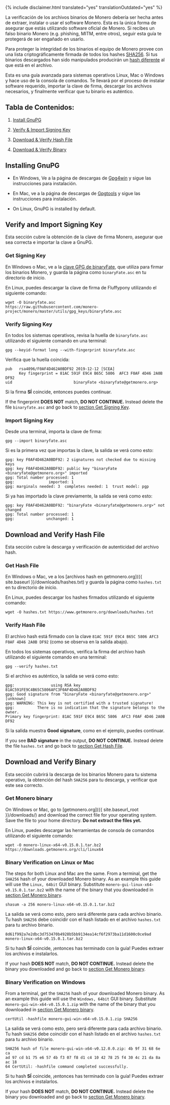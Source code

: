 {% include disclaimer.html translated="yes" translationOutdated="yes" %}

La verificación de los archivos binarios de Monero debería ser hecha antes
de extraer, instalar o usar el software Monero. Esta es la única forma de
asegurar que estás utilizando software oficial de Monero. Si recibes un
falso binario Monero (e.g. phishing, MITM, entre otros), seguir esta guía te
protegerá de ser engañado en usarlo.

Para proteger la integridad de los binarios el equipo de Monero provee con
una lista criptográficamente firmada de todos los hashes
[SHA256](https://en.wikipedia.org/wiki/SHA-2). Si tus binarios descargados
han sido manipulados producirán un [hash
diferente](https://en.wikipedia.org/wiki/File_verification) al que está en
el archivo.

Esta es una guía avanzada para sistemas operativos Linux, Mac o Windows y
hace uso de la consola de comandos. Te llevará por el proceso de instalar
software requerido, importar la clave de firma, descargar los archivos
necesarios, y finalmente verificar que tu binario es auténtico.

## Tabla de Contenidos:

1. [Install GnuPG](#installing-gnupg)

2. [Verify & Import Signing Key](#verify-and-import-signing-key)

3. [Download & Verify Hash File](#download-and-verify-hash-file)

4. [Download & Verify Binary](#download-and-verify-binary)

## Installing GnuPG

+ En Windows, Ve a la página de descargas de
[Gpg4win](https://gpg4win.org/download.html) y sigue las instrucciones para
instalación.

+ En Mac, ve a la página de descargas de [Gpgtools](https://gpgtools.org/) y
sigue las instrucciones para instalación.

+ On Linux, GnuPG is installed by default.

## Verify and Import Signing Key

Esta sección cubre la obtención de la clave de firma Monero, asegurar que
sea correcta e importar la clave a GnuPG.

### Get Signing Key

En Windows o Mac, ve a la [clave GPG de
binaryFate](https://raw.githubusercontent.com/monero-project/monero/master/utils/gpg_keys/binaryfate.asc),
que utiliza para firmar los binarios Monero, y guarda la página como
`binaryFate.asc` en tu directorio de inicio.

En Linux, puedes descargar la clave de firma de Fluffypony utilizando el
siguiente comando:

```
wget -O binaryfate.asc
https://raw.githubusercontent.com/monero-project/monero/master/utils/gpg_keys/binaryfate.asc
```

### Verify Signing Key

En todos los sistemas operativos, revisa la huella de `binaryfate.asc`
utilizando el siguiente comando en una terminal:

``` gpg --keyid-format long --with-fingerprint binaryfate.asc ```


Verifica que la huella coincida:

```
pub   rsa4096/F0AF4D462A0BDF92 2019-12-12 [SCEA]
      Key fingerprint = 81AC 591F E9C4 B65C 5806  AFC3 F0AF 4D46 2A0B DF92
uid                           binaryFate <binaryfate@getmonero.org>
```

Si la firma **SÍ** coincide, entonces puedes continuar.

If the fingerprint **DOES NOT** match, **DO NOT CONTINUE.** Instead delete
the file `binaryfate.asc` and go back to [section Get Signing
Key](#get-signing-key).

### Import Signing Key

Desde una terminal, importa la clave de firma:

``` gpg --import binaryfate.asc ```

Si es la primera vez que importas la clave, la salida se verá como esto:

```
gpg: key F0AF4D462A0BDF92: 2 signatures not checked due to missing keys
gpg: key F0AF4D462A0BDF92: public key "binaryFate <binaryfate@getmonero.org>" imported
gpg: Total number processed: 1
gpg:               imported: 1
gpg: marginals needed: 3  completes needed: 1  trust model: pgp
```

Si ya has importado la clave previamente, la salida se verá como esto:

```
gpg: key F0AF4D462A0BDF92: "binaryFate <binaryfate@getmonero.org>" not changed
gpg: Total number processed: 1
gpg:              unchanged: 1
```

## Download and Verify Hash File

Esta sección cubre la descarga y verificación de autenticidad del archivo
hash.

### Get Hash File

En Windows o Mac, ve a los [archivos hash en getmonero.org]({{ site.baseurl
}}/downloads/hashes.txt) y guarda la página como `hashes.txt` en tu
directorio de inicio.

En Linux, puedes descargar los hashes firmados utilizando el siguiente
comando:

``` wget -O hashes.txt https://www.getmonero.org/downloads/hashes.txt ```

### Verify Hash File

El archivo hash está firmado con la clave `81AC 591F E9C4 B65C 5806 AFC3
F0AF 4D46 2A0B DF92` (como se observa en la salida abajo).

En todos los sistemas operativos, verifica la firma del archivo hash
utilizando el siguiente comando en una terminal:

``` gpg --verify hashes.txt ```

Si el archivo es auténtico, la salida se verá como esto:

```
gpg:                using RSA key 81AC591FE9C4B65C5806AFC3F0AF4D462A0BDF92
gpg: Good signature from "binaryFate <binaryfate@getmonero.org>" [unknown]
gpg: WARNING: This key is not certified with a trusted signature!
gpg:          There is no indication that the signature belongs to the owner.
Primary key fingerprint: 81AC 591F E9C4 B65C 5806  AFC3 F0AF 4D46 2A0B DF92
```

Si la salida muestra **Good signature**, como en el ejemplo, puedes
continuar.

If you see **BAD signature** in the output, **DO NOT CONTINUE.** Instead
delete the file `hashes.txt` and go back to [section Get Hash
File](#get-hash-file).

## Download and Verify Binary

Esta sección cubrirá la descarga de los binarios Monero para tu sistema
operativo, la obtención del hash `SHA256` para tu descarga, y verificar que
este sea correcto.

### Get Monero binary

On Windows or Mac, go to [getmonero.org]({{ site.baseurl_root }}/downloads/)
and download the correct file for your operating system. Save the file to
your home directory. **Do not extract the files yet.**

En Linux, puedes descargar las herramientas de consola de comandos
utilizando el siguiente comando:

```
wget -O monero-linux-x64-v0.15.0.1.tar.bz2 https://downloads.getmonero.org/cli/linux64
```

### Binary Verification on Linux or Mac

The steps for both Linux and Mac are the same. From a terminal, get the
`SHA256` hash of your downloaded Monero binary. As an example this guide
will use the `Linux, 64bit` GUI binary. Substitute
`monero-gui-linux-x64-v0.15.0.1.tar.bz2` with the name of the binary that
you downloaded in [section Get Monero binary](#get-monero-binary).

```
shasum -a 256 monero-linux-x64-v0.15.0.1.tar.bz2
```

La salida se verá como esto, pero será diferente para cada archivo
binario. Tu hash `SHA256` debe coincidir con el hash listado en el archivo
`hashes.txt` para tu archivo binario.

```
8d61f992a7e2dbc3d753470b4928b5bb9134ea14cf6f2973ba11d1600c0ce9ad 
monero-linux-x64-v0.15.0.1.tar.bz2
```

Si tu hash **SÍ** coincide, ¡entonces has terminado con la guía! Puedes
extraer los archivos e instalarlos.

If your hash **DOES NOT** match, **DO NOT CONTINUE.** Instead delete the
binary you downloaded and go back to [section Get Monero
binary](#get-monero-binary).

### Binary Verification on Windows

From a terminal, get the `SHA256` hash of your downloaded Monero binary. As
an example this guide will use the `Windows, 64bit` GUI binary. Substitute
`monero-gui-win-x64-v0.15.0.1.zip` with the name of the binary that you
downloaded in [section Get Monero binary](#get-monero-binary).

``` certUtil -hashfile monero-gui-win-x64-v0.15.0.1.zip SHA256 ```

La salida se verá como esto, pero será diferente para cada archivo
binario. Tu hash `SHA256` debe coincidir con el hash listado en el archivo
`hashes.txt` para tu archivo binario.

```
SHA256 hash of file monero-gui-win-x64-v0.12.0.0.zip: 4b 9f 31 68 6e ca
ad 97 cd b1 75 e6 57 4b f3 07 f8 d1 c4 10 42 78 25 f4 30 4c 21 da 8a ac 18
64 CertUtil: -hashfile command completed successfully. 
```

Si tu hash **SÍ** coincide, ¡entonces has terminado con la guía! Puedes
extraer los archivos e instalarlos.

If your hash **DOES NOT** match, **DO NOT CONTINUE.** Instead delete the
binary you downloaded and go back to [section Get Monero
binary](#get-monero-binary).
